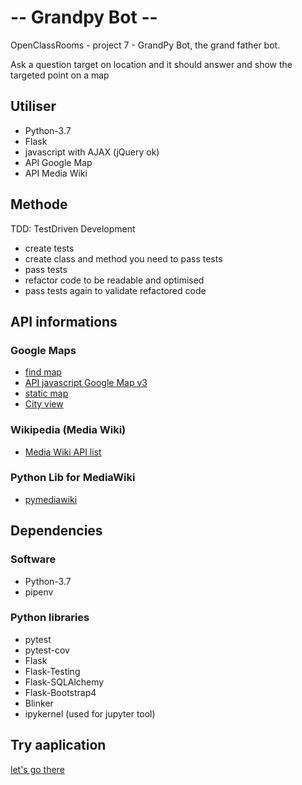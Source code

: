 # -- Grandpy Bot --
OpenClassRooms - project 7 - GrandPy Bot, the grand father bot.

Ask a question target on location and it should answer and show the targeted
 point on a map

## Utiliser

- Python-3.7
- Flask
- javascript with AJAX (jQuery ok)
- API Google Map
- API Media Wiki

## Methode
TDD: TestDriven Development
 
- create tests
- create class and method you need to pass tests
- pass tests
- refactor code to be readable and optimised
- pass tests again to validate refactored code

## API informations

### Google Maps

- [find map](https://developers.google.com/maps/documentation/urls/guide?hl=fr)
- [API javascript Google Map v3](https://developers.google.com/maps/documentation/javascript/reference/?hl=fr#StreetViewPanorama)
- [static map](https://developers.google.com/maps/documentation/maps-static/intro?hl=fr)
- [City view](https://developers.google.com/maps/documentation/streetview/intro?hl=fr)

### Wikipedia (Media Wiki)

- [Media Wiki API list](https://www.mediawiki.org/wiki/API:Main_page/fr)

### Python Lib for MediaWiki

- [pymediawiki](https://github.com/barrust/mediawiki)

## Dependencies

### Software

- Python-3.7
- pipenv

### Python libraries

- pytest
- pytest-cov
- Flask
- Flask-Testing
- Flask-SQLAlchemy
- Flask-Bootstrap4
- Blinker
- ipykernel (used for jupyter tool)

## Try aaplication

[let's go there](https:/oc-grandpy1976-bot.heroku.com)
